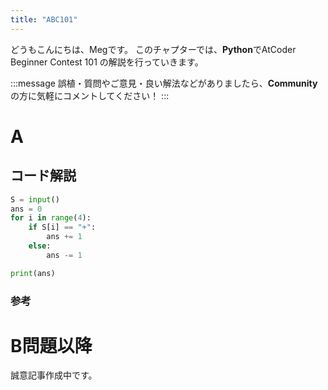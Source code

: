 ```yaml
---
title: "ABC101"
---
```

どうもこんにちは、Megです。
このチャプターでは、**Python**でAtCoder Beginner Contest 101 の解説を行っていきます。

:::message
誤植・質問やご意見・良い解法などがありましたら、**Community**の方に気軽にコメントしてください！
:::

# A
## コード解説
```python
S = input()
ans = 0
for i in range(4):
    if S[i] == "+":
        ans += 1
    else:
        ans -= 1

print(ans)
```
### 参考


# B問題以降
誠意記事作成中です。